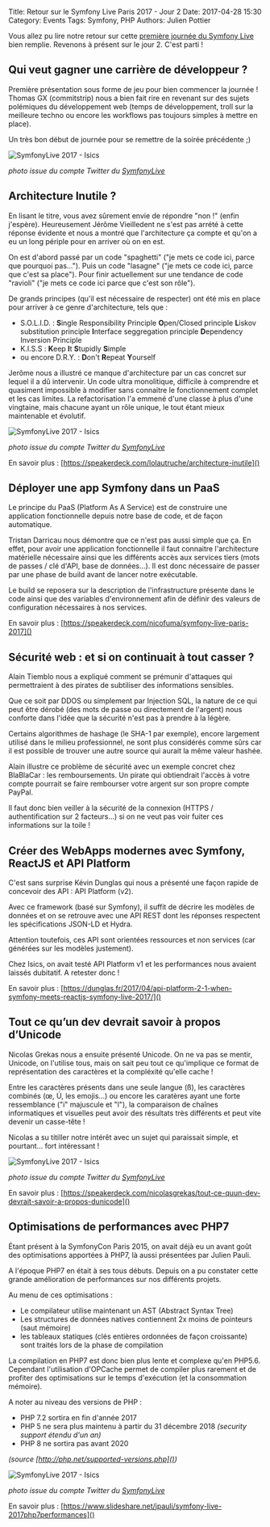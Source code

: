 Title: Retour sur le Symfony Live Paris 2017 - Jour 2
Date: 2017-04-28 15:30
Category: Events
Tags: Symfony, PHP
Authors: Julien Pottier

Vous allez pu lire notre retour sur cette [première journée du Symfony Live](https://blog.isics.fr/retour-sur-le-symfony-live-paris-2017-jour-1.html) bien remplie. Revenons à présent sur le jour 2. C'est parti !

## Qui veut gagner une carrière de développeur ?

Première présentation sous forme de jeu pour bien commencer la journée ! Thomas GX (commitstrip) nous a bien fait rire en revenant sur des sujets polémiques du développement web (temps de développement, troll sur la meilleure techno ou encore les workflows pas toujours simples à mettre en place).

Un très bon début de journée pour se remettre de la soirée précédente ;)

![SymfonyLive 2017 - Isics]({filename}/images/sflive2017_04.jpg)

*photo issue du compte Twitter du [SymfonyLive](https://twitter.com/symfony_live)*


## Architecture Inutile ?

En lisant le titre, vous avez sûrement envie de répondre "non !" (enfin j'espère). Heureusement Jérôme Vieilledent ne s'est pas arrété à cette réponse évidente et nous a montré que l'architecture ça compte et qu'on a eu un long périple pour en arriver où on en est.

On est d'abord passé par un code "spaghetti" ("je mets ce code ici, parce que pourquoi pas...").
Puis un code "lasagne" ("je mets ce code ici, parce que c'est sa place").
Pour finir actuellement sur une tendance de code "ravioli" ("je mets ce code ici parce que c'est son rôle").

De grands principes (qu'il est nécessaire de respecter) ont été mis en place pour arriver à ce genre d'architecture, tels que :

* S.O.L.I.D. : **S**ingle Responsibility Principle **O**pen/Closed principle **L**iskov substitution principle **I**nterface seggregation principle **D**ependency Inversion Principle
* K.I.S.S : **K**eep **I**t **S**tupidly **S**imple
* ou encore D.R.Y. : **D**on't **R**epeat **Y**ourself

Jerôme nous a illustré ce manque d'architecture par un cas concret sur lequel il a dû intervenir. Un code ultra monolitique, difficile à comprendre et quasiment impossible à modifier sans connaitre le fonctionnement complet et les cas limites.
La refactorisation l'a emmené d'une classe à plus d'une vingtaine, mais chacune ayant un rôle unique, le tout étant mieux maintenable et évolutif.

![SymfonyLive 2017 - Isics]({filename}/images/sflive2017_05.jpg)

*photo issue du compte Twitter du [SymfonyLive](https://twitter.com/symfony_live)*

En savoir plus : [https://speakerdeck.com/lolautruche/architecture-inutile]()

## Déployer une app Symfony dans un PaaS

Le principe du PaaS (Platform As A Service) est de construire une application fonctionnelle depuis notre base de code, et de façon automatique.

Tristan Darricau nous démontre que ce n'est pas aussi simple que ça. En effet, pour avoir une application fonctionnelle il faut connaitre l'architecture matérielle nécessaire ainsi que les différents accès aux services tiers (mots de passes / clé d'API, base de données...). Il est donc nécessaire de passer par une phase de build avant de lancer notre exécutable.

Le build se reposera sur la description de l'infrastructure présente dans le code ainsi que des variables d'environnement afin de définir des valeurs de configuration nécessaires à nos services.

En savoir plus : [https://speakerdeck.com/nicofuma/symfony-live-paris-2017]()

## Sécurité web : et si on continuait à tout casser ?

Alain Tiemblo nous a expliqué comment se prémunir d'attaques qui permettraient à des pirates de subtiliser des informations sensibles.

Que ce soit par DDOS ou simplement par Injection SQL, la nature de ce qui peut être dérobé (des mots de passe ou directement de l'argent) nous conforte dans l'idée que la sécurité n'est pas à prendre à la légère.

Certains algorithmes de hashage (le SHA-1 par exemple), encore largement utilisé dans le milieu professionnel, ne sont plus considérés comme sûrs car il est possible de trouver une autre source qui aurait la même valeur hashée.

Alain illustre ce problème de sécurité avec un exemple concret chez BlaBlaCar : les remboursements. Un pirate qui obtiendrait l'accès à votre compte pourrait se faire rembourser votre argent sur son propre compte PayPal.

Il faut donc bien veiller à la sécurité de la connexion (HTTPS / authentification sur 2 facteurs...) si on ne veut pas voir fuiter ces informations sur la toile !

## Créer des WebApps modernes avec Symfony, ReactJS et API Platform

C'est sans surprise Kévin Dunglas qui nous a présenté une façon rapide de concevoir des API : API Platform (v2).

Avec ce framework (basé sur Symfony), il suffit de décrire les modèles de données et on se retrouve avec une API REST dont les réponses respectent les spécifications JSON-LD et Hydra.

Attention toutefois, ces API sont orientées ressources et non services (car générées sur les modèles justement).

Chez Isics, on avait testé API Platform v1 et les performances nous avaient laissés dubitatif. A retester donc !

En savoir plus : [https://dunglas.fr/2017/04/api-platform-2-1-when-symfony-meets-reactjs-symfony-live-2017/]()

## Tout ce qu’un dev devrait savoir à propos d’Unicode

Nicolas Grekas nous a ensuite présenté Unicode. On ne va pas se mentir, Unicode, on l'utilise tous, mais on sait peu tout ce qu'implique ce format de représentation des caractères et la compléxité qu'elle cache !

Entre les caractères présents dans une seule langue (ß), les caractères combinés (œ, Ú, les emojis...) ou encore les caratères ayant une forte ressemblance ("i" majuscule et "l"), la comparaison de chaînes informatiques et visuelles peut avoir des résultats très différents et peut vite devenir un casse-tête !

Nicolas a su titiller notre intérêt avec un sujet qui paraissait simple, et pourtant... fort intéressant !

![SymfonyLive 2017 - Isics]({filename}/images/sflive2017_06.jpg)

*photo issue du compte Twitter du [SymfonyLive](https://twitter.com/symfony_live)*

En savoir plus : [https://speakerdeck.com/nicolasgrekas/tout-ce-quun-dev-devrait-savoir-a-propos-dunicode]()

## Optimisations de performances avec PHP7

Étant présent à la SymfonyCon Paris 2015, on avait déjà eu un avant goût des optimisations apportées à PHP7, là aussi présentées par Julien Pauli.

A l'époque PHP7 en était à ses tous débuts. Depuis on a pu constater cette grande amélioration de performances sur nos différents projets.

Au menu de ces optimisations :

* Le compilateur utilise maintenant un AST (Abstract Syntax Tree)
* Les structures de données natives contiennent 2x moins de pointeurs (saut mémoire)
* les tableaux statiques (clés entières ordonnées de façon croissante) sont traités lors de la phase de compilation

La compilation en PHP7 est donc bien plus lente et complexe qu'en PHP5.6. Cependant l'utilisation d'OPCache permet de compiler plus rarement et de profiter des optimisations sur le temps d'exécution (et la consommation mémoire).

A noter au niveau des versions de PHP :

* PHP 7.2 sortira en fin d'année 2017
* PHP 5 ne sera plus maintenu à partir du 31 décembre 2018 *(security support étendu d'un an)*
* PHP 8 ne sortira pas avant 2020

*(source [http://php.net/supported-versions.php]())*

![SymfonyLive 2017 - Isics]({filename}/images/sflive2017_07.jpg)

*photo issue du compte Twitter du [SymfonyLive](https://twitter.com/symfony_live)*

En savoir plus : [https://www.slideshare.net/jpauli/symfony-live-2017php7performances]()